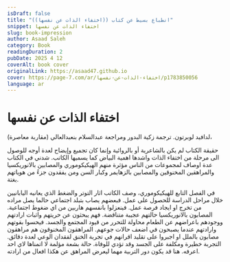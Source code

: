 ```yaml
---
isDraft: false
title: "انطباع بسيط عن كتاب ((اختفاء الذات عن نفسها))"
snippet: اختفاء الذات عن نفسها
slug: book-impression
author: Asaad Saleh
category: Book
readingDuration: 2
pubDate: 2025 4 12
coverAlt: book cover
originalLink: https://asaad47.github.io
cover: https://page-7.com/ar/اختفاء-الذات-عن-نفسها/p1783850056
language: ar
---
```


# اختفاء الذات عن نفسها
(مقاربة معاصرة) لدافيد لوبرتون. ترجمة زكية البدور ومراجعة عبدالسلام بنعبدالعالي،

حقيقة الكتاب لم يكن بالشاعرية أو بالروائية وإنما كان تجميع وإيضاح لعدة أوجه للوصول الى مرحلة من اختفاء الذات واشدها اهمية البياض كما يسميها الكاتب. شدني في الكتاب عدة اوصاف لمجموعات من الناس مؤثرة منهم الهيكيكوموري والمصابين بالانوريكسيا والمراهقين المخنوقين والمصابين بالزهايمر وكبار السن ومن يفقدون جزءً من هوياتهم بغتة. 

في الفصل التابع للهيكيكوموري، وصف الكاتب اثار التوتر والضغط الذي يعانيه اليابانيين خلال مراحل الدراسة للحصول على عمل. فبعضهم يصاب بتبلد اجتماعي حالما يصل مراده من تخرج او ايجاد فرصة عمل. فينعزلوا بانفسهم هاربين من اي ضغوط اجتماعية. 
المصابون بالانوريكسيا حالتهم عجيبة متناقضة. فهم يبحثون عن حريتهم واثبات ارادتهم ووجودهم باعراضهم عن الطعام محاولة للتحرر من قيود المجتمع والجسد. فيحسوا بقوتهم وارادتهم عندما يصبحون في اضعف حالات جوعهم. 
المراهقون المخنوقون هم مراهقون مصابون بالملل او اجبروا على تقليد اقرانهم في تجربة الخنق لفقدان الوعي لعدة دقائق. التجربة خطيرة ومكلفة على الجسد وقد تؤدي للوفاة. حالة بشعة مؤلمة لا اتمناها لاي احد اعرفه. هنا قد يكون دور التربية مهما ليعرض المراهق عن هكذا افعال من ارادته.